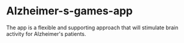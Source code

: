 # Alzheimer-s-games-app
The app is a flexible and supporting approach that will stimulate brain activity for Alzheimer's patients.

